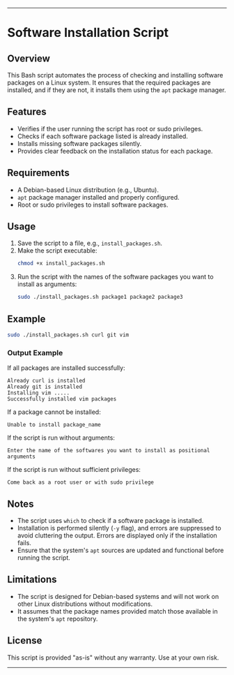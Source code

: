 

---

# Software Installation Script

## Overview
This Bash script automates the process of checking and installing software packages on a Linux system. It ensures that the required packages are installed, and if they are not, it installs them using the `apt` package manager.

## Features
- Verifies if the user running the script has root or sudo privileges.
- Checks if each software package listed is already installed.
- Installs missing software packages silently.
- Provides clear feedback on the installation status for each package.

## Requirements
- A Debian-based Linux distribution (e.g., Ubuntu).
- `apt` package manager installed and properly configured.
- Root or sudo privileges to install software packages.

## Usage
1. Save the script to a file, e.g., `install_packages.sh`.
2. Make the script executable:
   ```bash
   chmod +x install_packages.sh
   ```
3. Run the script with the names of the software packages you want to install as arguments:
   ```bash
   sudo ./install_packages.sh package1 package2 package3
   ```

## Example
```bash
sudo ./install_packages.sh curl git vim
```

### Output Example
If all packages are installed successfully:
```
Already curl is installed
Already git is installed
Installing vim .....
Successfully installed vim packages
```

If a package cannot be installed:
```
Unable to install package_name
```

If the script is run without arguments:
```
Enter the name of the softwares you want to install as positional arguments
```

If the script is run without sufficient privileges:
```
Come back as a root user or with sudo privilege
```

## Notes
- The script uses `which` to check if a software package is installed.
- Installation is performed silently (`-y` flag), and errors are suppressed to avoid cluttering the output. Errors are displayed only if the installation fails.
- Ensure that the system's `apt` sources are updated and functional before running the script.

## Limitations
- The script is designed for Debian-based systems and will not work on other Linux distributions without modifications.
- It assumes that the package names provided match those available in the system's `apt` repository.

## License
This script is provided "as-is" without any warranty. Use at your own risk.

--- 


